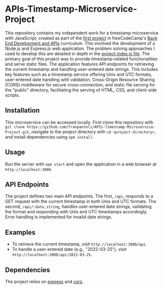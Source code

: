 # APIs-Timestamp-Microservice-Project
This repository contains my independent work for a timestamp microservice with JavaScript, created as part of the [first project](https://www.freecodecamp.org/learn/back-end-development-and-apis/back-end-development-and-apis-projects/timestamp-microservice) in freeCodeCamp's [Back End Development and APIs](https://www.freecodecamp.org/learn/back-end-development-and-apis/) curriculum. This involved the development of a Node.js and Express.js web application. The problem solving approaches I used to develop this are detailed in depth in the [project index.js file](https://github.com/franpanteli/APIs-Timestamp-Microservice-Project/blob/main/index.js). The primary goal of this project was to provide timestamp-related functionalities and serve static files. The application features API endpoints for retrieving the current timestamp and handling user-entered date strings. This includes key features such as a timestamp service offering Unix and UTC formats, user-entered date handling with validation, Cross-Origin Resource Sharing (CORS) middleware for secure cross-connection, and static file serving for the "public" directory, facilitating the serving of HTML, CSS, and client-side scripts.

## Installation

This microservice can be accessed locally. First clone this repository with `git clone https://github.com/franpanteli/APIs-Timestamp-Microservice-Project.git`, navigate to the project directory with `cd <project-directory>`, and install dependencies using `npm install`.

## Usage

Run the server with `npm start` and open the application in a web browser at `http://localhost:3000`.

## API Endpoints

The project defines two main API endpoints. The first, `/api`, responds to a GET request with the current timestamp in both Unix and UTC formats. The second, `/api/:date_string`, handles user-entered date strings, validating the format and responding with Unix and UTC timestamps accordingly. Error handling is implemented for invalid date strings.

## Examples

- To retrieve the current timestamp, visit `http://localhost:3000/api`.
- To handle a user-entered date (e.g., "2022-03-25"), visit `http://localhost:3000/api/2022-03-25`.

## Dependencies

The project relies on [express](https://www.npmjs.com/package/express) and [cors](https://www.npmjs.com/package/cors).
